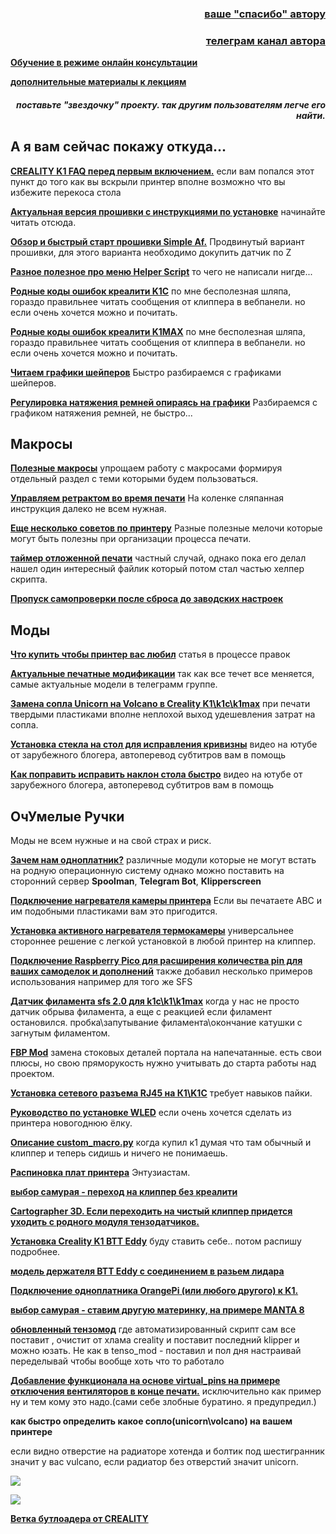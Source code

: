 <h3 align="right"><a href="https://www.tinkoff.ru/rm/yakovleva.irina203/51ZSr71845" target="_blank">ваше "спасибо" автору</a></h3>
<h3 align="right"><a href="https://t.me/tombraider2006" target="_blank">телеграм канал автора</a></h3>

[**Обучение в режиме онлайн консультации**](kurs.md)

[**дополнительные материалы к лекциям**](/extras/readme.md)


<h5 align="right">поставьте "звездочку" проекту. так другим пользователям легче его найти.</h5>

<h2>А я вам сейчас покажу откуда...</h2>

[**CREALITY K1 FAQ перед первым включением.**](/random/before_use.md) если вам попался этот пункт до того как вы вскрыли принтер вполне возможно что вы избежите перекоса стола


[**Актуальная версия прошивки с инструкциями по установке**](/version_config/readme.md) начинайте читать отсюда.


[**Обзор и быстрый старт прошивки Simple Af.**](/version_config/SimpleAF.md) Продвинутый вариант прошивки, для этого варианта необходимо докупить датчик по Z


[**Разное полезное про меню Helper Script**](/random/menu.md) то чего не написали нигде...

[**Родные коды ошибок креалити K1C**](https://store.creality.com/blogs/all/creality-k1c-fault-codes) по мне бесполезная шляпа, гораздо правильнее читать сообщения от клиппера в вебпанели. но если очень хочется можно и почитать. 

[**Родные коды ошибок креалити K1MAX**](https://store.creality.com/blogs/all/creality-k1-max-fault-codes-list) по мне бесполезная шляпа, гораздо правильнее читать сообщения от клиппера в вебпанели. но если очень хочется можно и почитать. 

[**Читаем графики шейперов**](/shaper/readme.md) Быстро разбираемся с графиками шейперов.

[**Регулировка натяжения ремней опираясь на графики**](/random/belts/readme.md) Разбираемся с графиком натяжения ремней, не быстро...

<h2>Макросы</h2>

[**Полезные макросы**](/macros_helpfull/readme.md) упрощаем работу с макросами формируя отдельный раздел с теми которыми будем пользоваться.

[**Управляем ретрактом во время печати**](/retract/readme.md) На коленке сляпанная инструкция далеко не всем нужная. 

[**Еще несколько советов по принтеру**](/ferma/readme.md) Разные полезные мелочи которые могут быть полезны при организации процесса печати.

[**таймер отложенной печати**](/random/timer.md) частный случай, однако пока его делал  нашел один интересный файлик который потом стал частью хелпер скрипта. 

[**Пропуск самопроверки после сброса до заводских настроек**](/random/reset.md)

<h2>Моды</h2>

[**Что купить чтобы принтер вас любил**](/what_2_buy/readme.md) статья в процессе правок

[**Актуальные печатные модификации**](https://t.me/crealityK1rus/16778) так как все течет все меняется, самые актуальные модели в телеграмм группе. 

[**Замена сопла Unicorn на Volcano в Creality K1\k1c\k1max**](https://3dtoday.ru/blogs/dimix200612/zamena-sopla-unicorn-na-volcano-v-creality-k1) при печати твердыми пластиками вполне неплохой выход удешевления затрат на сопла.

[**Установка стекла на стол для исправления кривизны**](https://www.youtube.com/watch?v=6vU0u630IjU&t=867s&ab_channel=ZeroDotCMD) видео на ютубе от зарубежного блогера, автоперевод субтитров вам в помощь 

[**Как поправить исправить наклон стола быстро**](https://www.youtube.com/watch?v=S2d_9Ysz-Q8&ab_channel=ZeroDotCMD) видео на ютубе от зарубежного блогера, автоперевод субтитров вам в помощь 

<h2>ОчУмелые Ручки</h2> Моды не всем нужные и на свой страх и риск.

[**Зачем нам одноплатник?**](/random/pi.md) различные модули которые не могут встать на родную операционную систему однако можно поставить на сторонний сервер **Spoolman**, **Telegram Bot**, **Klipperscreen**

[**Подключение нагревателя камеры принтера**](/random/heater_chamber/readme.md) Если вы печатаете АBC и им подобными пластиками вам это пригодится.

[**Установка активного нагревателя термокамеры**](https://docs.idryer.org/iHeater/README_ru/) универсальнее стороннее решение с легкой установкой в любой принтер на клиппер.


[**Подключение Raspberry Pico для расширения количества pin для ваших самоделок и дополнений**](/usb/readme.md) также добавил несколько примеров использования например для того же SFS

[**Датчик филамента sfs 2.0 для k1c\k1\k1max**](/sfs/readme.md) когда у нас не просто датчик обрыва филамента, а еще с реакцией если филамент остановился. пробка\запутывание филамента\окончание катушки с загнутым филаментом.


[**FBP Mod**](https://github.com/tlace17/K1-Flanged-Bearing-Project) замена стоковых деталей портала на напечатанные. есть свои плюсы, но свою пряморукость нужно учитывать до старта работы над проектом.

[**Установка сетевого разъема RJ45 на К1\K1C**](/random/ethernet.md) требует навыков пайки. 

[**Руководство по установке WLED**](https://github.com/Gliptopolis/WLED_Klipper) если очень хочется сделать из принтера новогоднюю ёлку.

[**Описание custom_macro.py**](/random/custom_macro.md) когда купил к1 думая что там обычный и клиппер и теперь сидишь и ничего не понимаешь.

[**Распиновка плат принтера**](https://docs.google.com/presentation/d/1f6kJbMq7uSggC33zmIfcTPdG6r50PbbDut14u9vAcZA/edit#slide=id.g2c17ef9f2a4_0_0) Энтузиастам.

[**выбор самурая - переход на клиппер без креалити**](https://github.com/pellcorp/creality/wiki/K1-Stock-Mainboard-Less-Creality)

[**Cartographer 3D. Если переходить на чистый клиппер придется уходить с родного модуля тензодатчиков.**](https://docs.cartographer3d.com/cartographer-probe/installation-and-setup/creality-k1-and-k1-max-specific)

[**Установка Creality K1 BTT Eddy**](https://ballaswag.github.io/blog/creality-k1-btt-eddy-guide/) буду ставить себе.. потом распишу подробнее.

[**модель держателя BTT Eddy с соединением в разьем лидара**](https://www.printables.com/model/1040464-btteddy-creality-k1-k1c-k1-max-mount)

[**Подключение одноплатника OrangePi (или любого другого) к K1.**](https://github.com/Lukich86/K1-host-conversion)

[**выбор самурая - ставим другую материнку, на примере MANTA 8**](https://docs.google.com/document/d/1aXhsg2oq-k43R_2uWEkFxx4bUmE72XdTxru3hAUbRM0/edit?tab=t.0)

[**обновленный тензомод**](https://github.com/Sekilsgs2/creality_pellcorp) где автоматизированный скрипт сам все поставит , очистит от хлама creality и поставит последний klipper  и можно юзать. Не как в tenso_mod - поставил и пол дня настраивай переделывай чтобы вообще хоть что то работало


[**Добавление функционала на основе virtual_pins на примере отключения вентиляторов в конце печати.**](/random/pins.md) исключительно как пример ну и тем кому это надо.(сами себе злобные буратино. я предупредил.)


**как быстро определить какое сопло(unicorn\volcano) на вашем принтере**

если видно отверстие на радиаторе хотенда и болтик под шестигранник значит у вас vulcano, если радиатор без отверстий значит unicorn.

![](/random/vulcano.jpg)

![](/random/unicorn.jpg)


[**Ветка бутлоадера от CREALITY**](https://github.com/CrealityOfficial/K1_Series_Annex/releases/tag/V1.0.0)


